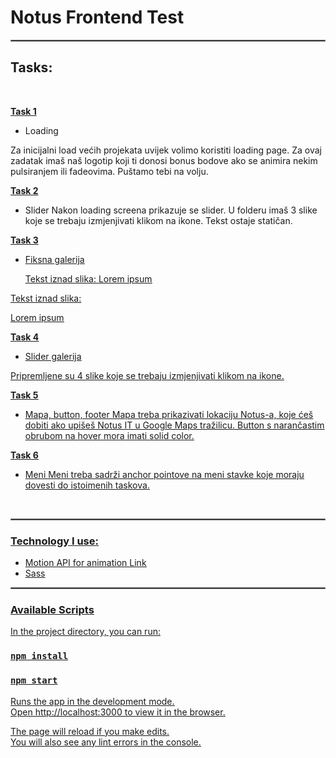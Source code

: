 # Notus Frontend Test

<hr style="border: 1px solid gray" /> 

## Tasks:

<br>

<u>**Task 1**</u>
- Loading

Za inicijalni load većih projekata uvijek volimo koristiti loading page. Za ovaj zadatak imaš
naš logotip koji ti donosi bonus bodove ako se animira nekim pulsiranjem ili fadeovima.
Puštamo tebi na volju.

<u>**Task 2**</u>
- Slider
Nakon loading screena prikazuje se slider. U folderu imaš 3 slike koje se trebaju
izmjenjivati klikom na ikone. Tekst ostaje statičan.
  
  
<u>**Task 3**<u>

- Fiksna galerija

  Tekst iznad slika:
    Lorem ipsum 

Tekst iznad slika:

  Lorem ipsum 

<u>**Task 4**</u>

- Slider galerija

Pripremljene su 4 slike koje se trebaju izmjenjivati klikom na ikone.
  
<u>**Task 5**</u>

- Mapa, button, footer
Mapa treba prikazivati lokaciju Notus-a, koje ćeš dobiti ako upišeš Notus IT u Google Maps
tražilicu. Button s narančastim obrubom na hover mora imati solid color.


<u>**Task 6**</u>

- Meni
Meni treba sadrži anchor pointove na meni stavke koje moraju dovesti do istoimenih
taskova.
  
<br>

<hr style="border: 1px solid gray" /> 

### Technology I use:

- Motion API for animation  [Link](https://www.framer.com/api/motion/)
- Sass

<hr style="border: 1px solid gray" /> 

### Available Scripts

In the project directory, you can run:

### `npm install`

### `npm start`

Runs the app in the development mode.\
Open [http://localhost:3000](http://localhost:3000) to view it in the browser.

The page will reload if you make edits.\
You will also see any lint errors in the console.
